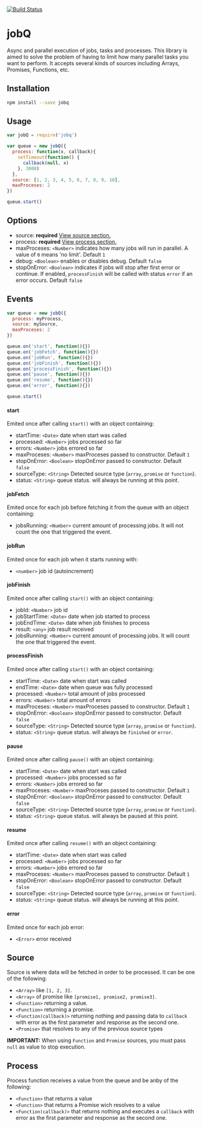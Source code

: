 [![Build Status](https://travis-ci.org/adleroliveira/jobQ.svg?branch=master)](https://travis-ci.org/adleroliveira/jobQ)

# jobQ
Async and parallel execution of jobs, tasks and processes. This library is aimed to solve the problem of having to limit how many parallel tasks you want to perform.
It accepts several kinds of sources including Arrays, Promises, Functions, etc.

## Installation
```bash
npm install --save jobq
```

## Usage
```js
var jobQ = require('jobq')

var queue = new jobQ({
  process: function(x, callback){
    setTimeout(function() {
      callback(null, x)
    }, 3000)
  },
  source: [1, 2, 3, 4, 5, 6, 7, 8, 9, 10],
  maxProceses: 2
})

queue.start()
```

## Options
* source: **required** [View source section.](#source)
* process: **required** [View process section.](#process)
* maxProceses: ```<Number>``` indicates how many jobs will run in parallel. A value of ```0``` means 'no limit'. Default ```1```
* debug: ```<Boolean>``` enables or disables debug. Default ```false```
* stopOnError: ```<Boolean>``` indicates if jobs will stop after first error or continue. If enabled, ```processFinish``` will be called with status ```error``` if an error occurs. Default ```false```

## Events
```js
var queue = new jobQ({
  process: myProcess,
  source: mySource,
  maxProceses: 2
})

queue.on('start', function(){})
queue.on('jobFetch', function(){})
queue.on('jobRun', function(){})
queue.on('jobFinish', function(){})
queue.on('processFinish', function(){})
queue.on('pause', function(){})
queue.on('resume', function(){})
queue.on('error', function(){})

queue.start()
```

#### start
Emited once after calling ```start()``` with an object containing:
* startTime: ```<Date>``` date when start was called
* processed: ```<Number>``` jobs processed so far
* errors: ```<Number>``` jobs errored so far
* maxProceses: ```<Number>``` maxProceses passed to constructor. Default ```1```
* stopOnError: ```<Boolean>``` stopOnError passed to constructor. Default ```false```
* sourceType: ```<String>``` Detected source type (```array```, ```promise``` or ```function```).
* status: ```<String>``` queue status. will always be running at this point.

#### jobFetch
Emited once for each job before fetching it from the queue with an object containing:
* jobsRunning: ```<Number>``` current amount of processing jobs. It will not count the one that triggered the event.

#### jobRun
Emited once for each job when it starts running with:
* ```<number>``` job id (autoincrement)

#### jobFinish
Emited once after calling ```start()``` with an object containing:
* jobId: ```<Number>``` job id
* jobStartTime: ```<Date>``` date when job started to process
* jobEndTime: ```<Date>``` date when job finishes to process
* result: ```<any>``` job result received
* jobsRunning: ```<Number>``` current amount of processing jobs. It will count the one that triggered the event.

#### processFinish
Emited once after calling ```start()``` with an object containing:
* startTime: ```<Date>``` date when start was called
* endTime: ```<Date>``` date when queue was fully processed
* processed: ```<Number>``` total amount of jobs processed
* errors: ```<Number>``` total amount of errors
* maxProceses: ```<Number>``` maxProceses passed to constructor. Default ```1```
* stopOnError: ```<Boolean>``` stopOnError passed to constructor. Default ```false```
* sourceType: ```<String>``` Detected source type (```array```, ```promise``` or ```function```).
* status: ```<String>``` queue status. will always be ```finished``` or ```error```.

#### pause
Emited once after calling ```pause()``` with an object containing:
* startTime: ```<Date>``` date when start was called
* processed: ```<Number>``` jobs processed so far
* errors: ```<Number>``` jobs errored so far
* maxProceses: ```<Number>``` maxProceses passed to constructor. Default ```1```
* stopOnError: ```<Boolean>``` stopOnError passed to constructor. Default ```false```
* sourceType: ```<String>``` Detected source type (```array```, ```promise``` or ```function```).
* status: ```<String>``` queue status. will always be paused at this point.

#### resume
Emited once after calling ```resume()``` with an object containing:
* startTime: ```<Date>``` date when start was called
* processed: ```<Number>``` jobs processed so far
* errors: ```<Number>``` jobs errored so far
* maxProceses: ```<Number>``` maxProceses passed to constructor. Default ```1```
* stopOnError: ```<Boolean>``` stopOnError passed to constructor. Default ```false```
* sourceType: ```<String>``` Detected source type (```array```, ```promise``` or ```function```).
* status: ```<String>``` queue status. will always be running at this point.

#### error
Emited once for each job error:
* ```<Error>``` error received

## Source
Source is where data will be fetched in order to be processed. It can be one of the following:
* ```<Array>``` like ```[1, 2, 3]```.
* ```<Array>``` of promise like ```[promise1, promise2, promise3]```.
* ```<Function>``` returning a value.
* ```<Function>``` returning a promise.
* ```<Function(callback)>``` returning nothing and passing data to ```callback``` with error as the first parameter and response as the second one.
* ```<Promise>``` that resolves to any of the previous source types

**IMPORTANT:** When using ```Function``` and ```Promise``` sources, you must pass ```null``` as value to stop execution.

## Process
Process function receives a value from the queue and be anby of the following:
* ```<Function>``` that returns a value
* ```<Function>``` that returns a Promise wich resolves to a value
* ```<Function(callback)>``` that returns nothing and executes a ```callback``` with error as the first parameter and response as the second one.
